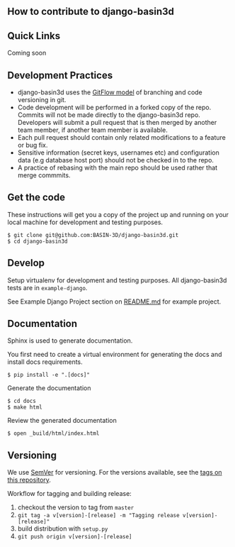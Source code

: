 ## How to contribute to django-basin3d

## Quick Links
Coming soon

## Development Practices
* django-basin3d uses the [GitFlow model](https://datasift.github.io/gitflow/IntroducingGitFlow.html) 
  of branching and code versioning in git. 
* Code development will be performed in a forked copy of the repo. Commits will not be made directly to the django-basin3d repo.  Developers will submit a pull request that is then merged by another team member, if another team member is available.
* Each pull request should contain only related modifications to a feature or bug fix.  
* Sensitive information (secret keys, usernames etc) and configuration data (e.g database host port) should not be checked in to the repo.
* A practice of rebasing with the main repo should be used rather that merge commmits.  

## Get the code

These instructions will get you a copy of the project up and running on your local machine for 
development and testing purposes. 

    $ git clone git@github.com:BASIN-3D/django-basin3d.git
    $ cd django-basin3d

## Develop
Setup virtualenv for development and testing purposes. All django-basin3d tests
are in `example-django`. 

See Example Django Project section on [README.md](README.md) for example project.

## Documentation
Sphinx is used to generate documentation. 

You first need to create a virtual environment for generating the docs and install docs requirements.

    $ pip install -e ".[docs]"
    
Generate the documentation
   
    $ cd docs
    $ make html

Review the generated documentation

    $ open _build/html/index.html

## Versioning

We use [SemVer](http://semver.org/) for versioning. For the versions available, 
see the [tags on this repository](https://github.com/BASIN-3D/django-basin3d/tags). 

Workflow for tagging and building release:

1. checkout the version to tag from `master`
1. `git tag -a v[version]-[release] -m "Tagging release v[version]-[release]"`
1. build distribution with `setup.py`
1. `git push origin v[version]-[release]`


